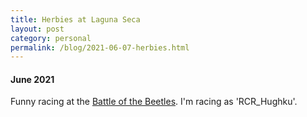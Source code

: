 ```yaml
---
title: Herbies at Laguna Seca
layout: post
category: personal
permalink: /blog/2021-06-07-herbies.html
---
```


#### June 2021
Funny racing at the [Battle of the Beetles](https://youtu.be/3a2qb_FMqSg). I'm racing as 'RCR_Hughku'.

